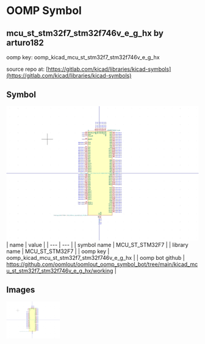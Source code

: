 # OOMP Symbol  
## mcu_st_stm32f7_stm32f746v_e_g_hx  by arturo182  
  
oomp key: oomp_kicad_mcu_st_stm32f7_stm32f746v_e_g_hx  
  
source repo at: [https://gitlab.com/kicad/libraries/kicad-symbols](https://gitlab.com/kicad/libraries/kicad-symbols)  
## Symbol  
  
[![working.png](working_600.png)](working.png)  
| name | value | 
| --- | --- | 
| symbol name | MCU_ST_STM32F7 | 
| library name | MCU_ST_STM32F7 | 
| oomp key | oomp_kicad_mcu_st_stm32f7_stm32f746v_e_g_hx | 
| oomp bot github | https://github.com/oomlout/oomlout_oomp_symbol_bot/tree/main/kicad_mcu_st_stm32f7_stm32f746v_e_g_hx/working | 
## Images  
  
[![working.png](working_140.png)](working.png)  
